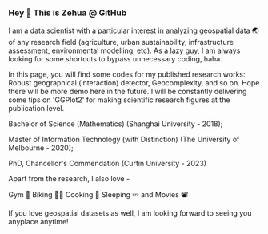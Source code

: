 ### Hey 👋 This is Zehua @ GitHub

<!--
**Zehua-Zhang-01/Zehua-Zhang-01** is a ✨ _special_ ✨ repository because its `README.md` (this file) appears on your GitHub profile.

Here are some ideas to get you started:

- 🔭 I’m currently working on ...
- 🌱 I’m currently learning ...
- 👯 I’m looking to collaborate on ...
- 🤔 I’m looking for help with ...
- 💬 Ask me about ...
- 📫 How to reach me: ...
- 😄 Pronouns: ...
- ⚡ Fun fact: ...
-->

I am a data scientist with a particular interest in analyzing geospatial data 🌏 of any research field (agriculture, urban sustainability, infrastructure assessment, environmental modelling, etc). As a lazy guy, I am always looking for some shortcuts to bypass unnecessary coding, haha. 

In this page, you will find some codes for my published research works: Robust geographical (interaction) detector, Geocomplexity, and so on. Hope there will be more demo here in the future. I will be constantly delivering some tips on 'GGPlot2' for making scientific research figures at the publication level. 

Bachelor of Science (Mathematics) (Shanghai University - 2018); 

Master of Information Technology (with Distinction) (The University of Melbourne - 2020); 

PhD, Chancellor's Commendation (Curtin University - 2023)

Apart from the research, I also love - 

Gym 💪 Biking 🚴‍♂️ Cooking 🥘 Sleeping 💤 and Movies 📽

If you love geospatial datasets as well, I am looking forward to seeing you anyplace anytime!

